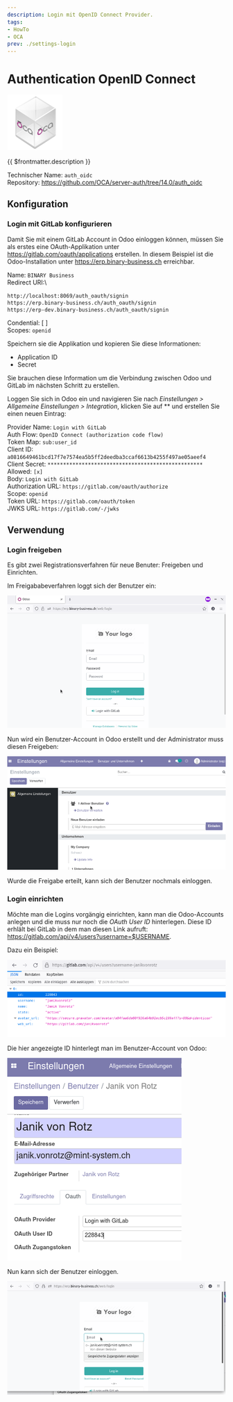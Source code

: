 ```yaml
---
description: Login mit OpenID Connect Provider.
tags:
- HowTo
- OCA
prev: ./settings-login
---
```

# Authentication OpenID Connect
![icon_oca_app](assets/icon_oca_app.png)

{{ $frontmatter.description }}

Technischer Name: `auth_oidc`\
Repository: <https://github.com/OCA/server-auth/tree/14.0/auth_oidc>

## Konfiguration

### Login mit GitLab konfigurieren

Damit Sie mit einem GitLab Account in Odoo einloggen können, müssen Sie als erstes eine OAuth-Applikation unter <https://gitlab.com/oauth/applications> erstellen. In diesem Beispiel ist die Odoo-Installation unter <https://erp.binary-business.ch> erreichbar.

Name: `BINARY Business`\
Redirect URI:\
```
http://localhost:8069/auth_oauth/signin
https://erp.binary-business.ch/auth_oauth/signin
https://erp-dev.binary-business.ch/auth_oauth/signin
```
Condential: [ ]\
Scopes: `openid`

Speichern sie die Applikation und kopieren Sie diese Informationen:

* Application ID
* Secret

Sie brauchen diese Information um die Verbindung zwischen Odoo und GitLab im nächsten Schritt zu erstellen.

Loggen Sie sich in Odoo ein und navigieren Sie nach *Einstellungen > Allgemeine Einstellungen > Integration*, klicken Sie auf ** und erstellen Sie einen neuen Eintrag:

Provider Name: `Login with GitLab`  
Auth Flow: `OpenID Connect (authorization code flow)`  
Token Map: `sub:user_id`  
Client ID: `a0816649461bcd17f7e7574ea5b5ff2deedba3ccaf6613b4255f497ae05aeef4`  
Client Secret: `**************************************************`  
Allowed: `[x]`  
Body: `Login with GitLab`  
Authorization URL: `https://gitlab.com/oauth/authorize`  
Scope: `openid`  
Token URL: `https://gitlab.com/oauth/token`  
JWKS URL: `https://gitlab.com/-/jwks`

## Verwendung

### Login freigeben

Es gibt zwei Registrationsverfahren für neue Benuter: Freigeben und Einrichten.

Im Freigababeverfahren loggt sich der Benutzer ein:

![Authentication OpenID Connect Login](assets/Authentication%20OpenID%20Connect%20Login.gif)

Nun wird ein Benutzer-Account in Odoo erstellt und der Administrator muss diesen Freigeben:

![Authentication OpenID Connect Freigabe](assets/Authentication%20OpenID%20Connect%20Freigabe.gif)

Wurde die Freigabe erteilt, kann sich der Benutzer nochmals einloggen.

### Login einrichten

Möchte man die Logins vorgängig einrichten, kann man die Odoo-Accounts anlegen und die muss nur noch die *OAuth User ID* hinterlegen. Diese ID erhlält bei GitLab in dem man diesen Link aufruft: <https://gitlab.com/api/v4/users?username=$USERNAME>.

Dazu ein Beispiel:

![](assets/Authentication%20OpenID%20Connect%20User%20ID.png)

Die hier angezeigte ID hinterlegt man im Benutzer-Account von Odoo:

![](assets/Authentication%20OpenID%20Connect%20OAuth%20User%20ID.png)

Nun kann sich der Benutzer einloggen.

![Authentication OpenID Connect Login Success](assets/Authentication%20OpenID%20Connect%20Login%20Success.gif)